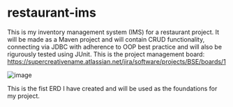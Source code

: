 # restaurant-ims
This is my inventory management system (IMS) for a restaurant project. It will be made as a Maven project and will contain CRUD functionality, connecting via JDBC with adherence to OOP best practice and will also be rigurously tested using JUnit. This is the project management board: https://supercreativename.atlassian.net/jira/software/projects/BSE/boards/1  

![image](https://user-images.githubusercontent.com/84280851/160371797-86a81828-d9fc-4109-9c8d-3939d37a43b7.png)

This is the fist ERD I have created and will be used as the foundations for my project.
